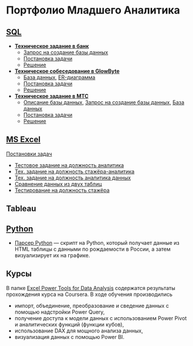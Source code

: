 # Портфолио Младшего Аналитика

## [SQL](https://github.com/lprosh/junior-analyst-portfolio/tree/main/sql)
- [**Техническое задание в банк**](https://github.com/lprosh/junior-analyst-portfolio/tree/main/sql/bank)
  - [Запрос на создание базы данных](https://github.com/lprosh/junior-analyst-portfolio/blob/main/sql/bank/make_database.sql)
  - [Постановка задачи](https://github.com/lprosh/junior-analyst-portfolio/blob/main/sql/bank/description.md)
  - [Решение](https://github.com/lprosh/junior-analyst-portfolio/blob/main/sql/bank/queries.sql)
- [**Техническое собеседование в GlowByte**](https://github.com/lprosh/junior-analyst-portfolio/tree/main/sql/glowbyte)
  - [База данных](https://github.com/lprosh/junior-analyst-portfolio/blob/main/sql/glowbyte/medicines.db), 
[ER-диаграмма](https://github.com/lprosh/junior-analyst-portfolio/blob/main/sql/glowbyte/medicines_erd.png)
  - [Постановка задачи](https://github.com/lprosh/junior-analyst-portfolio/blob/main/sql/glowbyte/tasks.md)
  - [Решение](https://github.com/lprosh/junior-analyst-portfolio/blob/main/sql/glowbyte/queries.sql)
- [**Техническое задание в МТС**](https://github.com/lprosh/junior-analyst-portfolio/tree/main/sql/mts)
  - [Описание базы данных](https://github.com/lprosh/junior-analyst-portfolio/blob/main/sql/mts/description_db.md),
[Запрос на создание базы данных](https://github.com/lprosh/junior-analyst-portfolio/blob/main/sql/mts/prd_sbx_general.sql),
[База данных](https://github.com/lprosh/junior-analyst-portfolio/blob/main/sql/mts/prd_sbx_general.db)
  - [Постановка задачи](https://github.com/lprosh/junior-analyst-portfolio/blob/main/sql/mts/task_description.md)
  - [Решение](https://github.com/lprosh/junior-analyst-portfolio/blob/main/sql/mts/queries.sql)



## [MS Excel](https://github.com/lprosh/junior-analyst-portfolio/tree/main/excel)
[Постановки задач](https://github.com/totydie/junior-analyst-portfolio/blob/main/excel/excel_notes.md)
- [Тестовое задание на должность аналитика](https://github.com/totydie/junior-analyst-portfolio/blob/main/excel/test_excel.xlsx)
- [Тех. задание на должность стажёра-аналитика](https://github.com/totydie/junior-analyst-portfolio/blob/main/excel/intern_analyst_tt.xlsx)
- [Тех. задание на должность аналитика данных](https://github.com/totydie/junior-analyst-portfolio/blob/main/excel/da_analyst_tt.xlsm)
- [Сравнение данных из двух таблиц](https://github.com/totydie/junior-analyst-portfolio/blob/main/excel/compare_tables.xlsx)
- [Тестирование на должность стажёра](https://github.com/totydie/junior-analyst-portfolio/blob/main/excel/testing.xls)



## Tableau



## [Python](https://github.com/lprosh/junior-analyst-portfolio/tree/main/python)
- [Парсер Python](https://github.com/totydie/junior-analyst-portfolio/tree/main/python/parser_python) —
скрипт на Python, который получает данные из HTML таблицы с данными по рождаемости в России,
а затем визуализирует их на графике.


## Курсы
В папке [Excel Power Tools for Data Analysis](https://github.com/lprosh/junior-analyst-portfolio/tree/main/Excel%20Power%20Tools%20for%20Data%20Analysis)
содержатся результаты прохождения курса на Coursera. В ходе обучения производились
  - импорт, объединение, преобразование и сведение данных с помощью надстройки Power Query,
  - получение доступа к модели данных с использованием Power Pivot и аналитических функций (функции кубов),
  - использование DAX для мощного анализа данных,
  - визуализация данных с помощью Power BI.